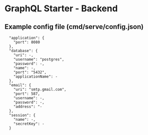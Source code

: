 # GraphQL Starter - Backend

## Example config file (cmd/serve/config.json)

```
  "application": {
    "port": 8080
  },
  "database": {
    "uri": -,
    "username": "postgres",
    "password": -,
    "name": -,
    "port": "5432",
    "applicationName": -
  },
  "email": {
    "uri": "smtp.gmail.com",
    "port": 587,
    "username": -,
    "password": -,
    "address": "-
  },
  "session": {
    "name": -,
    "secretKey": -
  }
```
